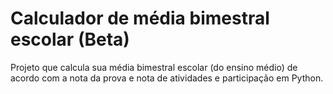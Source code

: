 # Calculador de média bimestral escolar (Beta)
Projeto que calcula sua média bimestral escolar (do ensino médio) de acordo com a nota da prova e nota de atividades e participação em Python.
